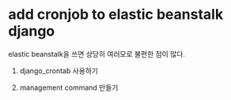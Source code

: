 # add cronjob to elastic beanstalk django

elastic beanstalk을 쓰면 상당히 여러모로 불편한 점이 많다.


1. django_crontab 사용하기

2. management command 만들기
